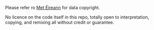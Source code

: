 Please refer ro [Met Éireann](https://www.met.ie/about-us/copyright-notice) for data copyright.

No licence on the code itself in this repo, totally open to interpretation, copying, and remixing all without credit or guarantee.
